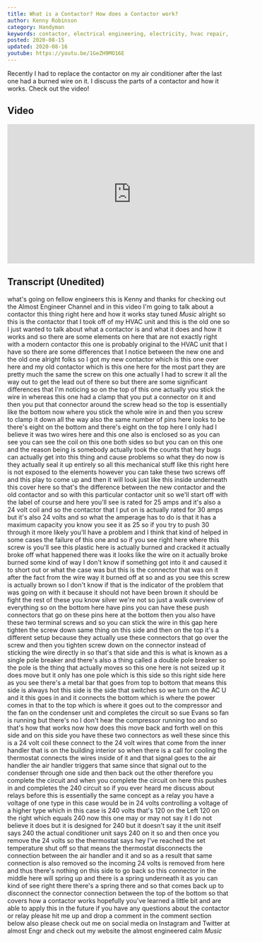 ```yaml
---
title: What is a Contactor? How does a Contactor work?
author: Kenny Robinson
category: Handyman
keywords: contactor, electrical engineering, electricity, hvac repair, hvac components
posted: 2020-08-15
updated: 2020-08-16
youtube: https://youtu.be/1GeZH9MO16E
---
```


Recently I had to replace the contactor on my air conditioner after the last one had a burned wire on 
it. I discuss the parts of a contactor and how it works. Check out the video!

## Video

<iframe width="560" height="315" src="https://www.youtube.com/embed/1GeZH9MO16E" frameborder="0" allow="accelerometer; autoplay; encrypted-media; gyroscope; picture-in-picture" allowfullscreen></iframe>


## Transcript (Unedited)

what's going on fellow engineers this is
Kenny and thanks for checking out the
Almost Engineer Channel and in this
video I'm going to talk about a
contactor this thing right here and how
it works
stay tuned
*Music*
alright so this is the
contactor that I took off of my HVAC
unit and this is the old one so I just
wanted to talk about what a contactor is
and what it does and how it works and so
there are some elements on here that are
not exactly right with a modern
contactor this one is probably original
to the HVAC unit that I have so there
are some differences that I notice
between the new one and the old one
alright folks so I got my new contactor
which is this one over here and my old
contactor which is this one here for the
most part they are pretty much the same
the screw on this one actually I had to
screw it all the way out to get the lead
out of there so but there are some
significant differences that I'm
noticing so on the top of this one
actually you stick the wire in whereas
this one had a clamp that you put a
connector on it and then you put that
connector around the screw head so the
top is essentially like the bottom now
where you stick the whole wire in and
then you screw to clamp it down all the
way also the same number of pins here
looks to be there's eight on the bottom
and there's eight on the top here I only
had I believe it was two wires here and
this one also is enclosed so as you can
see you can see the coil on this one
both sides so but you can on this one
and the reason being is somebody
actually took the counts that hey bugs
can actually get into this thing and
cause problems so what they do now is
they actually seal it up entirely
so all this mechanical stuff like this
right here is not exposed to the
elements however
you can take these two screws off and
this play to come up and then it will
look just like this inside underneath
this cover here so that's the difference
between the new contactor and the old
contactor and so with this particular
contactor unit so we'll start off with
the label of course and here you'll see
is rated for 25 amps and it's also a 24
volt coil and so the contactor that I
put on is actually rated for 30 amps but
it's also 24 volts and so what the
amperage has to do is that it has a
maximum capacity you know you see it as
25 so if you try to push 30 through it
more likely you'll have a problem and I
think that kind of helped in some cases
the failure of this one and so if you
see right here where this screw is
you'll see this plastic here is actually
burned and cracked it actually broke off
what happened there was it looks like
the wire on it actually broke burned
some kind of way I don't know if
something got into it and caused it to
short out or what the case was but this
is the connector that was on it after
the fact
from the wire way it burned off at so
and as you see this screw is actually
brown so I don't know if that is the
indicator of the problem that was going
on with it because it should not have
been brown it should be fight the rest
of these you know silver we're not so
just a walk overview of everything so on
the bottom here have pins you can have
these push connectors that go on these
pins here at the bottom then you also
have these two terminal screws and so
you can stick the wire in this gap here
tighten the screw down same thing on
this side and then on the top it's a
different setup because they actually
use these connectors that go over the
screw and then you tighten screw down on
the connector instead of sticking the
wire directly in
so that's that side and this is what is
known as a single pole breaker and
there's also a thing called a double
pole breaker so the pole is the thing
that actually moves so this one here is
not seized up it does move but it only
has one pole which is this side so this
right side here as you see there's a
metal bar that goes from top to bottom
that means this side is always hot this
side is the side that switches so we
turn on the AC U and it this goes in and
it connects the bottom which is where
the power comes in that to the top which
is where it goes out to the compressor
and the fan on the condenser unit and
completes the circuit so sue Evans
so fan is running but there's no I don't
hear the compressor running too
and so that's how that works now how
does this move back and forth well on
this side and on this side you have
these two connectors as well these since
this is a 24 volt coil these connect to
the 24 volt wires that come from the
inner handler that is on the building
interior so when there is a call for
cooling the thermostat connects the
wires inside of it and that signal goes
to the air handler the air handler
triggers that same since that signal out
to the condenser through one side and
then back out the other
therefore you complete the circuit and
when you complete the circuit on here
this pushes in and completes the 240
circuit so if you ever heard me discuss
about relays before this is essentially
the same concept as a relay you have a
voltage of one type in this case would
be in 24 volts controlling a voltage of
a higher type which in this case is 240
volts that's 120 on the Left 120 on the
right which equals 240 now this one may
or may not say it I do not believe it
does but it is designed for 240 but it
doesn't say it the unit itself says 240
the actual conditioner unit says 240 on
it so and then once you remove the 24
volts so the thermostat says hey I've
reached the set temperature shut off so
that means the thermostat disconnects
the connection between the air handler
and it and so as a result that same
connection is also removed so the
incoming 24 volts is removed from here
and thus there's nothing on this side to
go back so this connector in the middle
here will spring up and there is a
spring underneath it as you can kind of
see right there there's a spring there
and so that comes back up to disconnect
the connector
connection between the top of the bottom
so that covers how a contactor works
hopefully you've learned a little bit
and are able to apply this in the future
if you have any questions about the
contactor or relay please hit me up and
drop a comment in the comment section
below also please check out me on social
media on Instagram and Twitter at almost
Engr and check out my website the almost
engineered calm
*Music*
